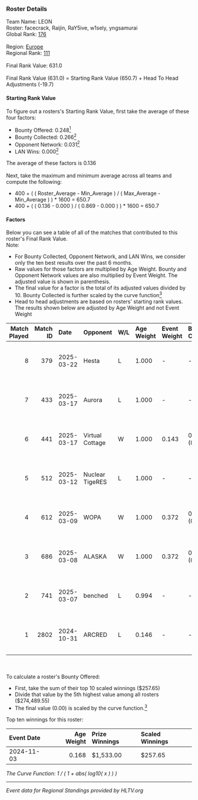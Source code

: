 ### Roster Details<br />
Team Name: LEON<br />
Roster: facecrack, Raijin, RaY5ive, w1sely, yngsamurai<br />
Global Rank: [176](../../standings_global_2025_04_07.md)<br />
<br />
Region: [Europe]( ../../standings_europe_2025_04_07.md)<br />
Regional Rank: [111]( ../../standings_europe_2025_04_07.md)<br />
<br />
Final Rank Value:  631.0<br />
<br />
Final Rank Value (631.0) = Starting Rank Value (650.7) + Head To Head Adjustments (-19.7)<br />

#### Starting Rank Value<br />
To figure out a rosters's Starting Rank Value, first take the average of these four factors:<br />
- Bounty Offered: 0.248[<sup>1</sup>](#table2)
- Bounty Collected: 0.266[<sup>2</sup>](#table1)
- Opponent Network: 0.031[<sup>2</sup>](#table1)
- LAN Wins: 0.000[<sup>2</sup>](#table1)

The average of these factors is 0.136<br />
<br />
Next, take the maximum and minimum average across all teams and compute the following:<br />
- 400 + ( ( Roster_Average - Min_Average ) / ( Max_Average - Min_Average ) ) * 1600 = 650.7
- 400 + ( ( 0.136 - 0.000 ) / ( 0.869 - 0.000 ) ) * 1600 = 650.7


#### Factors<br />
Below you can see a table of all of the matches that contributed to this roster's Final Rank Value.<br />
Note:<br />

- For Bounty Collected, Opponent Network, and LAN Wins, we consider only the ten best results over the past 6 months.
- Raw values for those factors are multiplied by Age Weight. Bounty and Opponent Network values are also multiplied by Event Weight. The adjusted value is shown in parenthesis.
- The final value for a factor is the total of its adjusted values divided by 10. Bounty Collected is further scaled by the curve function[<sup>3</sup>](#curveFunction)
- Head to head adjustments are based on rosters' starting rank values. The results shown below are adjusted by Age Weight and not Event Weight
<span id="table1"></span><br />


| Match Played | Match ID | Date       | Opponent        | W/L | Age Weight | Event Weight | Bounty Collected | Opponent Network | LAN Wins  | H2H Adj. | Roster                                         |
| -: | -: | :- | :- | :- | :- | :- | :- | :- | :- | -: | :- |
|            8 |      379 | 2025-03-22 | Hesta           | L   | 1.000      | -            | -                | -                | -         |   -17.39 | facecrack, Raijin, RaY5ive, w1sely, yngsamurai |
|            7 |      433 | 2025-03-17 | Aurora          | L   | 1.000      | -            | -                | -                | -         |    -7.48 | facecrack, Raijin, RaY5ive, w1sely, yngsamurai |
|            6 |      441 | 2025-03-17 | Virtual Cottage | W   | 1.000      | 0.143        | 0.000 (0.000)    | 0.093 (0.013)    | 0 (0.000) |     6.23 | facecrack, Raijin, RaY5ive, w1sely, yngsamurai |
|            5 |      512 | 2025-03-12 | Nuclear TigeRES | L   | 1.000      | -            | -                | -                | -         |   -16.89 | facecrack, Raijin, RaY5ive, w1sely, yngsamurai |
|            4 |      612 | 2025-03-09 | WOPA            | W   | 1.000      | 0.372        | 0.021 (0.008)    | 0.357 (0.133)    | 0 (0.000) |    17.56 | facecrack, Raijin, RaY5ive, w1sely, yngsamurai |
|            3 |      686 | 2025-03-08 | ALASKA          | W   | 1.000      | 0.372        | 0.025 (0.009)    | 0.428 (0.159)    | 0 (0.000) |    20.92 | facecrack, Raijin, RaY5ive, w1sely, yngsamurai |
|            2 |      741 | 2025-03-07 | benched         | L   | 0.994      | -            | -                | -                | -         |   -20.52 | facecrack, Raijin, RaY5ive, w1sely, yngsamurai |
|            1 |     2802 | 2024-10-31 | ARCRED          | L   | 0.146      | -            | -                | -                | -         |    -2.17 | facecrack, Raijin, RaY5ive, w1sely, yngsamurai |

<br />
<span id="table2"></span><br />
To calculate a roster's Bounty Offered:<br />

- First, take the sum of their top 10 scaled winnings ($257.65)
- Divide that value by the 5th highest value among all rosters ($274,489.55)
- The final value (0.00) is scaled by the curve function.[<sup>3</sup>](#curveFunction)

Top ten winnings for this roster:<br />

| Event Date | Age Weight | Prize Winnings | Scaled Winnings |
| :- | -: | :- | :- |
| 2024-11-03 |      0.168 | $1,533.00      | $257.65         |


<span id="curveFunction"></span>_The Curve Function: 1 / ( 1 + abs( log10( x ) ) )_<br />

---
_Event data for Regional Standings provided by HLTV.org_<br />
